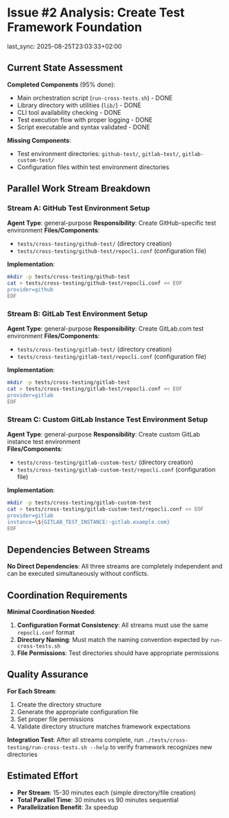 # Issue #2 Analysis: Create Test Framework Foundation
last_sync: 2025-08-25T23:03:33+02:00

## Current State Assessment

**Completed Components** (95% done):
- Main orchestration script (`run-cross-tests.sh`) - DONE
- Library directory with utilities (`lib/`) - DONE  
- CLI tool availability checking - DONE
- Test execution flow with proper logging - DONE
- Script executable and syntax validated - DONE

**Missing Components**:
- Test environment directories: `github-test/`, `gitlab-test/`, `gitlab-custom-test/`
- Configuration files within test environment directories

## Parallel Work Stream Breakdown

### Stream A: GitHub Test Environment Setup
**Agent Type**: general-purpose
**Responsibility**: Create GitHub-specific test environment
**Files/Components**:
- `tests/cross-testing/github-test/` (directory creation)
- `tests/cross-testing/github-test/repocli.conf` (configuration file)

**Implementation**:
```bash
mkdir -p tests/cross-testing/github-test
cat > tests/cross-testing/github-test/repocli.conf << EOF
provider=github
EOF
```

### Stream B: GitLab Test Environment Setup  
**Agent Type**: general-purpose
**Responsibility**: Create GitLab.com test environment
**Files/Components**:
- `tests/cross-testing/gitlab-test/` (directory creation)
- `tests/cross-testing/gitlab-test/repocli.conf` (configuration file)

**Implementation**:
```bash
mkdir -p tests/cross-testing/gitlab-test
cat > tests/cross-testing/gitlab-test/repocli.conf << EOF
provider=gitlab
EOF
```

### Stream C: Custom GitLab Instance Test Environment Setup
**Agent Type**: general-purpose
**Responsibility**: Create custom GitLab instance test environment  
**Files/Components**:
- `tests/cross-testing/gitlab-custom-test/` (directory creation)
- `tests/cross-testing/gitlab-custom-test/repocli.conf` (configuration file)

**Implementation**:
```bash
mkdir -p tests/cross-testing/gitlab-custom-test
cat > tests/cross-testing/gitlab-custom-test/repocli.conf << EOF
provider=gitlab
instance=\${GITLAB_TEST_INSTANCE:-gitlab.example.com}
EOF
```

## Dependencies Between Streams

**No Direct Dependencies**: All three streams are completely independent and can be executed simultaneously without conflicts.

## Coordination Requirements

**Minimal Coordination Needed**:
1. **Configuration Format Consistency**: All streams must use the same `repocli.conf` format
2. **Directory Naming**: Must match the naming convention expected by `run-cross-tests.sh`
3. **File Permissions**: Test directories should have appropriate permissions

## Quality Assurance

**For Each Stream**:
1. Create the directory structure
2. Generate the appropriate configuration file  
3. Set proper file permissions
4. Validate directory structure matches framework expectations

**Integration Test**: After all streams complete, run `./tests/cross-testing/run-cross-tests.sh --help` to verify framework recognizes new directories

## Estimated Effort
- **Per Stream**: 15-30 minutes each (simple directory/file creation)
- **Total Parallel Time**: 30 minutes vs 90 minutes sequential
- **Parallelization Benefit**: 3x speedup